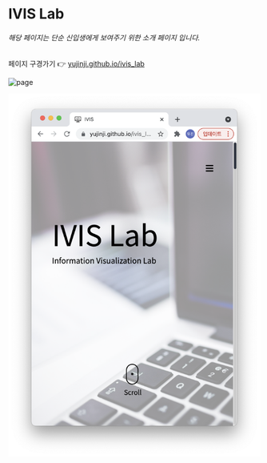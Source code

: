 # IVIS Lab

###### _해당 페이지는 단순 신입생에게 보여주기 위한 소개 페이지 입니다._

페이지 구경가기 👉 [yujinji.github.io/ivis_lab](https://yujinji.github.io/ivis_lab/)

![page](./image/ivis_lab_page.png)

![page2](./image/ivis_lab_page2.png)
